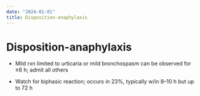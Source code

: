 ```yaml
---
date: "2024-01-01"
title: Disposition-anaphylaxis
---
```


# Disposition-anaphylaxis
* Mild rxn limited to urticaria or mild bronchospasm can be observed for ≥6 h; admit all others

* Watch for biphasic reaction; occurs in 23%, typically w/in 8–10 h but up to 72 h

